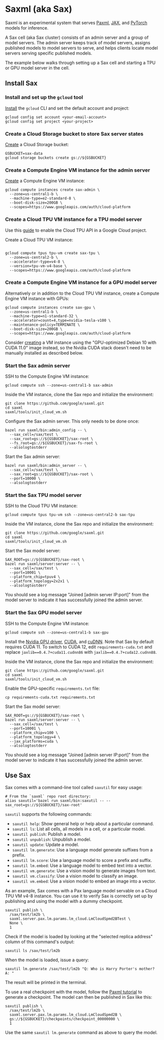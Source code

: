 # Saxml (aka Sax)

Saxml is an experimental system that serves
[Paxml](https://github.com/google/paxml), [JAX](https://github.com/google/jax),
and [PyTorch](https://pytorch.org/) models for inference.

A Sax cell (aka Sax cluster) consists of an admin server and a group of model
servers. The admin server keeps track of model servers, assigns published models
to model servers to serve, and helps clients locate model servers serving
specific published models.

The example below walks through setting up a Sax cell and starting a TPU or GPU
model server in the cell.

## Install Sax

### Install and set up the `gcloud` tool

[Install](https://cloud.google.com/sdk/gcloud#download_and_install_the) the
`gcloud` CLI and set the default account and project:

```
gcloud config set account <your-email-account>
gcloud config set project <your-project>
```

### Create a Cloud Storage bucket to store Sax server states

[Create](https://cloud.google.com/storage/docs/creating-buckets) a
Cloud Storage bucket:

```
GSBUCKET=sax-data
gcloud storage buckets create gs://${GSBUCKET}
```

### Create a Compute Engine VM instance for the admin server

[Create](https://cloud.google.com/compute/docs/create-linux-vm-instance) a
Compute Engine VM instance:

```
gcloud compute instances create sax-admin \
  --zone=us-central1-b \
  --machine-type=e2-standard-8 \
  --boot-disk-size=200GB \
  --scopes=https://www.googleapis.com/auth/cloud-platform
```

### Create a Cloud TPU VM instance for a TPU model server

Use this [guide](https://cloud.google.com/tpu/docs/users-guide-tpu-vm) to
enable the Cloud TPU API in a Google Cloud project.

Create a Cloud TPU VM instance:

```

gcloud compute tpus tpu-vm create sax-tpu \
  --zone=us-central2-b \
  --accelerator-type=v4-8 \
  --version=tpu-vm-v4-base \
  --scopes=https://www.googleapis.com/auth/cloud-platform
```

### Create a Compute Engine VM instance for a GPU model server

Alternatively or in addition to the Cloud TPU VM instance, create a
Compute Engine VM instance with GPUs:

```
gcloud compute instances create sax-gpu \
  --zone=us-central1-b \
  --machine-type=n1-standard-32 \
  --accelerator=count=4,type=nvidia-tesla-v100 \
  --maintenance-policy=TERMINATE \
  --boot-disk-size=200GB \
  --scopes=https://www.googleapis.com/auth/cloud-platform
```

Consider
[creating](https://cloud.google.com/compute/docs/create-linux-vm-instance)
a VM instance using the "GPU-optimized Debian 10 with CUDA 11.0" image instead,
so the Nvidia CUDA stack doesn't need to be manually installed
as described below.

### Start the Sax admin server

SSH to the Compute Engine VM instance:

```
gcloud compute ssh --zone=us-central1-b sax-admin
```

Inside the VM instance, clone the Sax repo and initialize the environment:

```
git clone https://github.com/google/saxml.git
cd saxml
saxml/tools/init_cloud_vm.sh
```

Configure the Sax admin server. This only needs to be done once:

```
bazel run saxml/bin:admin_config -- \
  --sax_cell=/sax/test \
  --sax_root=gs://${GSBUCKET}/sax-root \
  --fs_root=gs://${GSBUCKET}/sax-fs-root \
  --alsologtostderr
```

Start the Sax admin server:

```
bazel run saxml/bin:admin_server -- \
  --sax_cell=/sax/test \
  --sax_root=gs://${GSBUCKET}/sax-root \
  --port=10000 \
  --alsologtostderr
```

### Start the Sax TPU model server

SSH to the Cloud TPU VM instance:

```
gcloud compute tpus tpu-vm ssh --zone=us-central2-b sax-tpu
```

Inside the VM instance, clone the Sax repo and initialize the environment:

```
git clone https://github.com/google/saxml.git
cd saxml
saxml/tools/init_cloud_vm.sh
```

Start the Sax model server:

```
SAX_ROOT=gs://${GSBUCKET}/sax-root \
bazel run saxml/server:server -- \
  --sax_cell=/sax/test \
  --port=10001 \
  --platform_chip=tpuv4 \
  --platform_topology=2x2x1 \
  --alsologtostderr
```

You should see a log message "Joined [admin server IP:port]" from the model
server to indicate it has successfully joined the admin server.

### Start the Sax GPU model server

SSH to the Compute Engine VM instance:

```
gcloud compute ssh --zone=us-central1-b sax-gpu
```

Install the [Nvidia GPU driver](https://www.nvidia.com/download/index.aspx),
[CUDA](https://developer.nvidia.com/cuda-downloads), and
[cuDNN](https://docs.nvidia.com/deeplearning/cudnn/install-guide/index.html).
Note that Sax by default requires CUDA 11. To switch to CUDA 12,
edit `requirements-cuda.txt` and replace `jaxlib==0.4.7+cuda11.cudnn86` with
`jaxlib==0.4.7+cuda12.cudnn88`.

Inside the VM instance, clone the Sax repo and initialize the environment:

```
git clone https://github.com/google/saxml.git
cd saxml
saxml/tools/init_cloud_vm.sh
```

Enable the GPU-specific `requirements.txt` file:

```
cp requirements-cuda.txt requirements.txt
```

Start the Sax model server:

```
SAX_ROOT=gs://${GSBUCKET}/sax-root \
bazel run saxml/server:server -- \
  --sax_cell=/sax/test \
  --port=10001 \
  --platform_chip=v100 \
  --platform_topology=4 \
  --jax_platforms=cuda \
  --alsologtostderr
```

You should see a log message "Joined [admin server IP:port]" from the model
server to indicate it has successfully joined the admin server.

## Use Sax

Sax comes with a command-line tool called `saxutil` for easy usage:

```
# From the `saxml` repo root directory:
alias saxutil='bazel run saxml/bin:saxutil -- --sax_root=gs://${GSBUCKET}/sax-root'
```

`saxutil` supports the following commands:

- `saxutil help`: Show general help or help about a particular command.
- `saxutil ls`: List all cells, all models in a cell, or a particular model.
- `saxutil publish`: Publish a model.
- `saxutil unpublish`: Unpublish a model.
- `saxutil update`: Update a model.
- `saxutil lm.generate`: Use a language model generate suffixes from a prefix.
- `saxutil lm.score`: Use a language model to score a prefix and suffix.
- `saxutil lm.embed`: Use a language model to embed text into a vector.
- `saxutil vm.generate`: Use a vision model to generate images from text.
- `saxutil vm.classify`: Use a vision model to classify an image.
- `saxutil vm.embed`: Use a vision model to embed an image into a vector.

As an example, Sax comes with a Pax language model servable on a Cloud TPU VM
v4-8 instance. You can use it to verify Sax is correctly set up by publishing
and using the model with a dummy checkpoint.

```
saxutil publish \
  /sax/test/lm2b \
  saxml.server.pax.lm.params.lm_cloud.LmCloudSpmd2BTest \
  None \
  1
```

Check if the model is loaded by looking at the "selected replica address"
column of this command's output:

```
saxutil ls /sax/test/lm2b
```

When the model is loaded, issue a query:

```
saxutil lm.generate /sax/test/lm2b "Q: Who is Harry Porter's mother? A: "
```

The result will be printed in the terminal.

To use a real checkpoint with the model, follow the
[Paxml tutorial](https://github.com/google/saxml/blob/main/saxml/server/pax/lm/params/lm_cloud.py#L417) to generate
a checkpoint. The model can then be published in Sax like this:

```
saxutil publish \
  /sax/test/lm2b \
  saxml.server.pax.lm.params.lm_cloud.LmCloudSpmd2B \
  gs://${GSBUCKET}/checkpoints/checkpoint_00000000 \
  1
```

Use the same `saxutil lm.generate` command as above to query the model.
